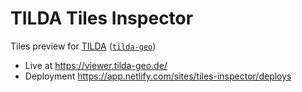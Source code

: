# TILDA Tiles Inspector

Tiles preview for [TILDA](https://www.tilda-geo.de) ([`tilda-geo`](https://github.com/FixMyBerlin/tilda-geo))

- Live at https://viewer.tilda-geo.de/
- Deployment https://app.netlify.com/sites/tiles-inspector/deploys
